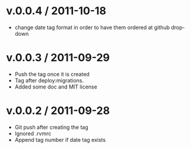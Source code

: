
v.0.0.4 / 2011-10-18 
==================

  * change date tag format in order to have them ordered at github drop-down

v.0.0.3 / 2011-09-29 
==================

  * Push the tag once it is created
  * Tag after deploy:migrations.
  * Added some doc and MIT license

v.0.0.2 / 2011-09-28
==================

  * Git push after creating the tag
  * Ignored .rvmrc
  * Append tag number if date tag exists
